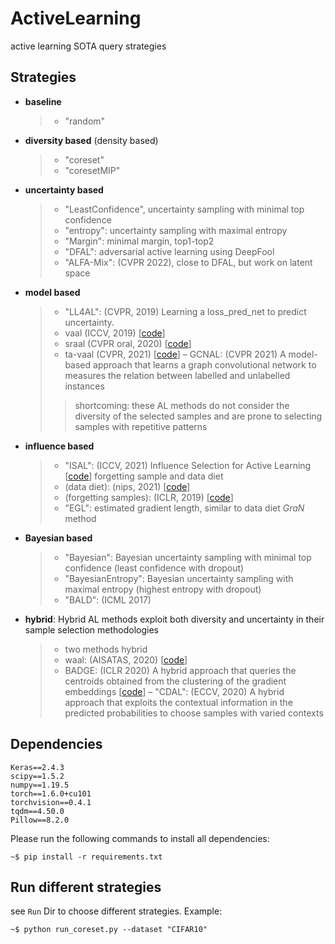# ActiveLearning
active learning SOTA query strategies
## Strategies
- **baseline**
  > - "random"
- **diversity based** (density based)
  > - "coreset"
  > - "coresetMIP"
- **uncertainty based**
  > - "LeastConfidence", uncertainty sampling with minimal top confidence
  > - "entropy": uncertainty sampling with maximal entropy
  > - "Margin": minimal margin, top1-top2
  > - "DFAL": adversarial active learning using DeepFool
  > - "ALFA-Mix": (CVPR 2022), close to DFAL, but work on latent space
- **model based**
  > - "LL4AL": (CVPR, 2019) Learning a loss_pred_net to predict uncertainty.
  > - vaal (ICCV, 2019) [[code](https://github.com/sinhasam/vaal)]
  > - sraal (CVPR oral, 2020) [[code](https://github.com/Beichen1996/SRAAL)]
  > - ta-vaal (CVPR, 2021) [[code](https://github.com/cubeyoung/TA-VAAL)]
  > – GCNAL: (CVPR 2021) A model-based approach that learns a graph convolutional network to measures the relation between labelled and unlabelled instances
  >> shortcoming: these AL methods do not consider the diversity of the selected samples and are prone to selecting samples with repetitive patterns
- **influence based**
  > - "ISAL": (ICCV, 2021) Influence Selection for Active Learning [[code](https://github.com/dragonlzm/ISAL)]
  > forgetting sample and data diet
  > - (data diet): (nips, 2021) [[code](https://github.com/mansheej/data_diet)]
  > - (forgetting samples): (ICLR, 2019) [[code](https://github.com/mtoneva/example_forgetting)]
  > - "EGL": estimated gradient length, similar to data diet *GraN* method
- **Bayesian based**
  > - "Bayesian": Bayesian uncertainty sampling with minimal top confidence (least confidence with dropout)
  > - "BayesianEntropy": Bayesian uncertainty sampling with maximal entropy (highest entropy with dropout)
  > - "BALD": (ICML 2017)

- **hybrid**: Hybrid AL methods exploit both diversity and uncertainty in their sample selection methodologies
  > - two methods hybrid
  > - waal: (AISATAS, 2020) [[code](https://github.com/cjshui/WAAL)]
  > - BADGE: (ICLR 2020) A hybrid approach that queries the centroids obtained from the clustering of the gradient embeddings [[code](https://github.com/JordanAsh/badge)]
  > – "CDAL": (ECCV, 2020) A hybrid approach that exploits the contextual information in the predicted probabilities to choose samples with varied contexts
  


## Dependencies
```
Keras==2.4.3
scipy==1.5.2
numpy==1.19.5
torch==1.6.0+cu101
torchvision==0.4.1
tqdm==4.50.0
Pillow==8.2.0
```
Please run the following commands to install all dependencies:
```console
~$ pip install -r requirements.txt
```
## Run different strategies
see ```Run``` Dir to choose different strategies. 
Example:
```console
~$ python run_coreset.py --dataset "CIFAR10"
```
